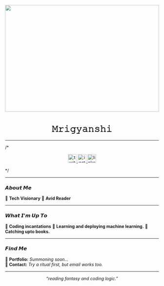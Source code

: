 <!-- 🌙 MRIGYANSHI | CODE WITCH 🔮 -->

<div align="center">
  <img height="350" width="100%" src="https://64.media.tumblr.com/ae6df18e3d2db5fc1a453f68594a12ae/tumblr_od1az68y8v1r9g6hfo1_500.gif" />
</div>

<h1 align="center"> 𝙼𝚛𝚒𝚐𝚢𝚊𝚗𝚜𝚑𝚒 </h1>
<p align="center">

</p>

---

/*<div align="center">
  <a href="https://x.com/your-twitter" target="_blank">
    <img src="https://img.shields.io/static/v1?message=Twitter&logo=twitter&label=&color=1DA1F2&logoColor=white&labelColor=&style=for-the-badge" height="28" alt="twitter logo"  />
  </a>
  <a href="https://www.instagram.com/your-instagram/" target="_blank">
    <img src="https://img.shields.io/static/v1?message=Instagram&logo=instagram&label=&color=E4405F&logoColor=white&labelColor=&style=for-the-badge" height="28" alt="instagram logo"  />
  </a>
  <a href="https://www.linkedin.com/in/your-linkedin/" target="_blank">
    <img src="https://img.shields.io/static/v1?message=LinkedIn&logo=linkedin&label=&color=0077B5&logoColor=white&labelColor=&style=for-the-badge" height="28" alt="linkedin logo"  />
  </a>
</div>*/

---

### 𝘼𝙗𝙤𝙪𝙩 𝙈𝙚  
🚀 **Tech Visionary** 
🌙 **Avid Reader**   

---

### 𝙒𝙝𝙖𝙩 𝙄’𝙢 𝙐𝙥 𝙏𝙤  
🔹 **Coding incantations**
🔹 **Learning and deploying machine learning.**
🔹 **Catching upto books.**  

---

### 𝙁𝙞𝙣𝙙 𝙈𝙚 
📜 **Portfolio:** *Summoning soon...*  
📧 **Contact:** *Try a ritual first, but email works too.*  

---

<p align="center">
  <i>“reading fantasy and coding logic.”</i>
</p>
